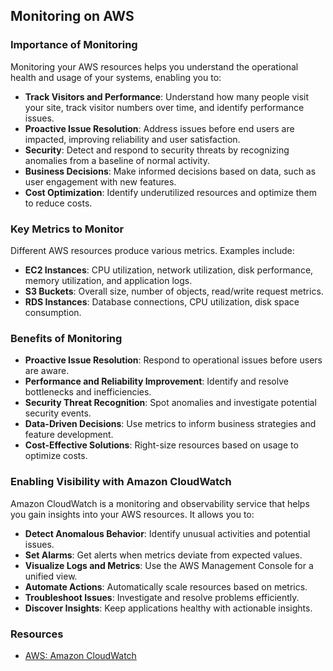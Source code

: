 ## Monitoring on AWS

### Importance of Monitoring
Monitoring your AWS resources helps you understand the operational health and usage of your systems, enabling you to:

- **Track Visitors and Performance**: Understand how many people visit your site, track visitor numbers over time, and identify performance issues.
- **Proactive Issue Resolution**: Address issues before end users are impacted, improving reliability and user satisfaction.
- **Security**: Detect and respond to security threats by recognizing anomalies from a baseline of normal activity.
- **Business Decisions**: Make informed decisions based on data, such as user engagement with new features.
- **Cost Optimization**: Identify underutilized resources and optimize them to reduce costs.

### Key Metrics to Monitor
Different AWS resources produce various metrics. Examples include:

- **EC2 Instances**: CPU utilization, network utilization, disk performance, memory utilization, and application logs.
- **S3 Buckets**: Overall size, number of objects, read/write request metrics.
- **RDS Instances**: Database connections, CPU utilization, disk space consumption.

### Benefits of Monitoring
- **Proactive Issue Resolution**: Respond to operational issues before users are aware.
- **Performance and Reliability Improvement**: Identify and resolve bottlenecks and inefficiencies.
- **Security Threat Recognition**: Spot anomalies and investigate potential security events.
- **Data-Driven Decisions**: Use metrics to inform business strategies and feature development.
- **Cost-Effective Solutions**: Right-size resources based on usage to optimize costs.

### Enabling Visibility with Amazon CloudWatch
Amazon CloudWatch is a monitoring and observability service that helps you gain insights into your AWS resources. It allows you to:

- **Detect Anomalous Behavior**: Identify unusual activities and potential issues.
- **Set Alarms**: Get alerts when metrics deviate from expected values.
- **Visualize Logs and Metrics**: Use the AWS Management Console for a unified view.
- **Automate Actions**: Automatically scale resources based on metrics.
- **Troubleshoot Issues**: Investigate and resolve problems efficiently.
- **Discover Insights**: Keep applications healthy with actionable insights.

### Resources
- [AWS: Amazon CloudWatch](https://aws.amazon.com/cloudwatch/)

